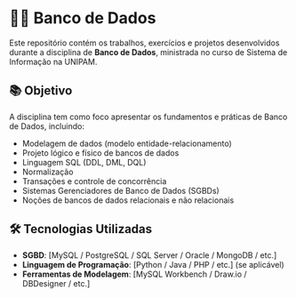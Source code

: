 # 👨‍💻 Banco de Dados

Este repositório contém os trabalhos, exercícios e projetos desenvolvidos durante a disciplina de **Banco de Dados**, ministrada no curso de Sistema de Informação na UNIPAM.

## 📚 Objetivo

A disciplina tem como foco apresentar os fundamentos e práticas de Banco de Dados, incluindo:

- Modelagem de dados (modelo entidade-relacionamento)
- Projeto lógico e físico de bancos de dados
- Linguagem SQL (DDL, DML, DQL)
- Normalização
- Transações e controle de concorrência
- Sistemas Gerenciadores de Banco de Dados (SGBDs)
- Noções de bancos de dados relacionais e não relacionais

## 🛠️ Tecnologias Utilizadas

- **SGBD**: [MySQL / PostgreSQL / SQL Server / Oracle / MongoDB / etc.]
- **Linguagem de Programação**: [Python / Java / PHP / etc.] (se aplicável)
- **Ferramentas de Modelagem**: [MySQL Workbench / Draw.io / DBDesigner / etc.]
